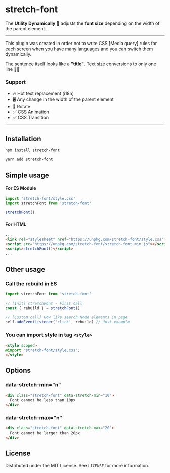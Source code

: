 # stretch-font
The **Utility Dynamically** 🤩 adjusts the **font size** depending on the width of the parent element.

<hr>

This plugin was created in order not to write CSS [Media query] rules for each screen when you have many languages and you can switch them dynamically.

The sentence itself looks like a **"title"**. Text size conversions to only one line ☝🏻

### Support
- 🔥 Hot text replacement (i18n)
- 🖥 Any change in the width of the parent element
- 🔄 Rotate
- ✅ CSS Animation
- ✅ CSS Transition

<hr>

## Installation
```bash
npm install stretch-font
```
```bash
yarn add stretch-font
```

## Simple usage

#### For ES Module
```javascript
import 'stretch-font/style.css'
import stretchFont from 'stretch-font'

stretchFont()
```

#### For HTML
```html
...
<link rel="stylesheet" href="https://unpkg.com/stretch-font/style.css">
<script src="https://unpkg.com/stretch-font/stretch-font.min.js"></script>
<script>stretchFont()</script>
...
```

## Other usage
### Call the rebuild in ES
```javascript
import stretchFont from 'stretch-font'

// [Init] stretchFont - First call
const { rebuild } = stretchFont()

// [Custom call] How like search Node elements in page
self.addEventListener('click', rebuild) // Just example
```

### You can import style in tag `<style>`
```html
<style scoped>
@import "stretch-font/style.css";
</style>
```

## Options
### data-stretch-min="n"
```html
<div class="stretch-font" data-stretch-min="10">
  Font cannot be less than 10px
</div>
```

### data-stretch-max="n"
```html
<div class="stretch-font" data-stretch-max="20">
  Font cannot be larger than 20px
</div>
```

## License
Distributed under the MIT License. See `LICENSE` for more information.
